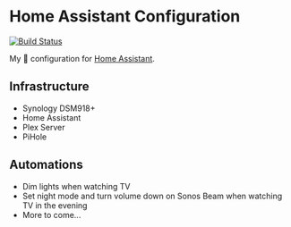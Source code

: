 # Home Assistant Configuration

[![Build Status](https://dev.azure.com/bwilczyn/home-assistant-config/_apis/build/status/bwilczynski.home-assistant-config?branchName=master)](https://dev.azure.com/bwilczyn/home-assistant-config/_build/latest?definitionId=4&branchName=master)

My 🏡 configuration for [Home Assistant](https://home-assistant.io/).

## Infrastructure

- Synology DSM918+
- Home Assistant
- Plex Server
- PiHole

## Automations

- Dim lights when watching TV
- Set night mode and turn volume down on Sonos Beam when watching TV in the evening
- More to come...
